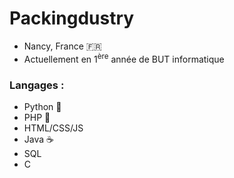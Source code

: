 # Packingdustry
- Nancy, France 🇫🇷 
- Actuellement en 1<sup>ère</sup> année de BUT informatique

### Langages : 
- Python 🐍
- PHP 🐘
- HTML/CSS/JS
- Java ☕
- SQL
- C

<!--
**Packingdustry/Packingdustry** is a ✨ _special_ ✨ repository because its `README.md` (this file) appears on your GitHub profile.

Here are some ideas to get you started:

- 🔭 I’m currently working on ...
- 🌱 I’m currently learning ...
- 👯 I’m looking to collaborate on ...
- 🤔 I’m looking for help with ...
- 💬 Ask me about ...
- 📫 How to reach me: ...
- 😄 Pronouns: ...
- ⚡ Fun fact: ...
-->
